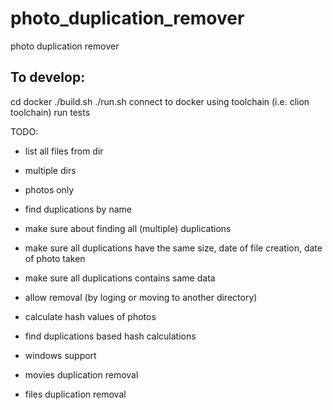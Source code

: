 # photo_duplication_remover
photo duplication remover

## To develop:
cd docker
./build.sh
./run.sh
connect to docker using toolchain (i.e. clion toolchain)
run tests


TODO:
- list all files from dir
- multiple dirs
- photos only
- find duplications by name
- make sure about finding all (multiple) duplications
- make sure all duplications have the same size, date of file creation, date of photo taken
- make sure all duplications contains same data
- allow removal (by loging or moving to another directory)
- calculate hash values of photos
- find duplications based hash calculations


- windows support
- movies duplication removal
- files duplication removal